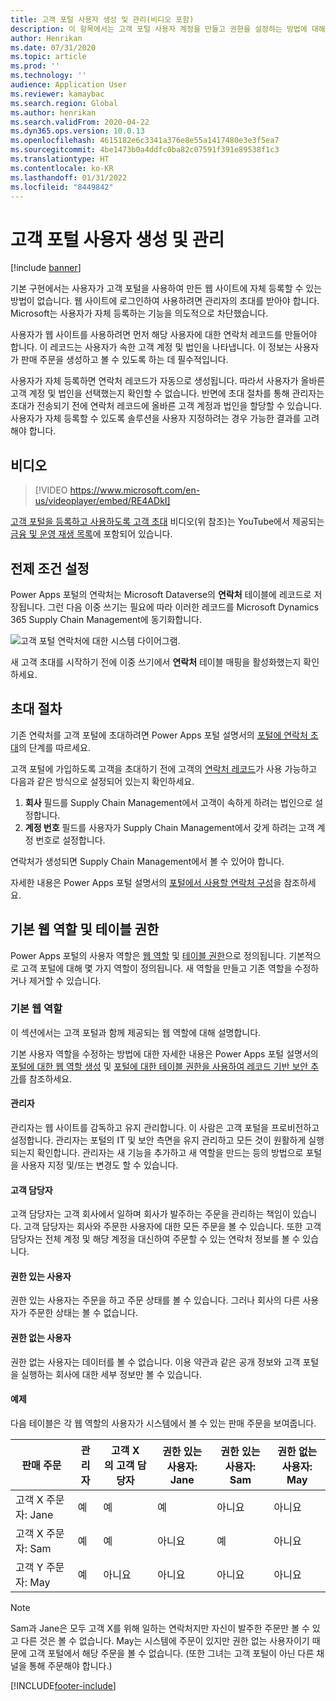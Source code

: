 ```yaml
---
title: 고객 포털 사용자 생성 및 관리(비디오 포함)
description: 이 항목에서는 고객 포털 사용자 계정을 만들고 권한을 설정하는 방법에 대해 설명합니다.
author: Henrikan
ms.date: 07/31/2020
ms.topic: article
ms.prod: ''
ms.technology: ''
audience: Application User
ms.reviewer: kamaybac
ms.search.region: Global
ms.author: henrikan
ms.search.validFrom: 2020-04-22
ms.dyn365.ops.version: 10.0.13
ms.openlocfilehash: 4615182e6c3341a376e8e55a1417480e3e3f5ea7
ms.sourcegitcommit: 4be1473b0a4ddfc0ba82c07591f391e89538f1c3
ms.translationtype: HT
ms.contentlocale: ko-KR
ms.lasthandoff: 01/31/2022
ms.locfileid: "8449842"
---
```

# <a name="create-and-manage-customer-portal-users"></a>고객 포털 사용자 생성 및 관리

[!include [banner](../includes/banner.md)]


기본 구현에서는 사용자가 고객 포털을 사용하여 만든 웹 사이트에 자체 등록할 수 있는 방법이 없습니다. 웹 사이트에 로그인하여 사용하려면 관리자의 초대를 받아야 합니다. Microsoft는 사용자가 자체 등록하는 기능을 의도적으로 차단했습니다.

사용자가 웹 사이트를 사용하려면 먼저 해당 사용자에 대한 연락처 레코드를 만들어야 합니다. 이 레코드는 사용자가 속한 고객 계정 및 법인을 나타냅니다. 이 정보는 사용자가 판매 주문을 생성하고 볼 수 있도록 하는 데 필수적입니다.

사용자가 자체 등록하면 연락처 레코드가 자동으로 생성됩니다. 따라서 사용자가 올바른 고객 계정 및 법인을 선택했는지 확인할 수 없습니다. 반면에 초대 절차를 통해 관리자는 초대가 전송되기 전에 연락처 레코드에 올바른 고객 계정과 법인을 할당할 수 있습니다. 사용자가 자체 등록할 수 있도록 솔루션을 사용자 지정하려는 경우 가능한 결과를 고려해야 합니다.

## <a name="video"></a>비디오
> [!VIDEO https://www.microsoft.com/en-us/videoplayer/embed/RE4ADkI]

[고객 포털을 등록하고 사용하도록 고객 초대](https://youtu.be/drGUYHX9QIQ) 비디오(위 참조)는 YouTube에서 제공되는 [금융 및 운영 재생 목록](https://www.youtube.com/playlist?list=PLcakwueIHoT_SYfIaPGoOhloFoCXiUSyW)에 포함되어 있습니다.

## <a name="prerequisite-setup"></a>전제 조건 설정

Power Apps 포털의 연락처는 Microsoft Dataverse의 **연락처** 테이블에 레코드로 저장됩니다. 그런 다음 이중 쓰기는 필요에 따라 이러한 레코드를 Microsoft Dynamics 365 Supply Chain Management에 동기화합니다.

![고객 포털 연락처에 대한 시스템 다이어그램.](media/customer-portal-contacts.png "고객 포털 연락처에 대한 시스템 다이어그램")

새 고객 초대를 시작하기 전에 이중 쓰기에서 **연락처** 테이블 매핑을 활성화했는지 확인하세요.

## <a name="the-invitation-process"></a>초대 절차

기존 연락처를 고객 포털에 초대하려면 Power Apps 포털 설명서의 [포털에 연락처 초대](/powerapps/maker/portals/configure/invite-contacts)의 단계를 따르세요.

고객 포털에 가입하도록 고객을 초대하기 전에 고객의 [연락처 레코드](/powerapps/maker/portals/configure/configure-contacts)가 사용 가능하고 다음과 같은 방식으로 설정되어 있는지 확인하세요.

1. **회사** 필드를 Supply Chain Management에서 고객이 속하게 하려는 법인으로 설정합니다.
2. **계정 번호** 필드를 사용자가 Supply Chain Management에서 갖게 하려는 고객 계정 번호로 설정합니다.

연락처가 생성되면 Supply Chain Management에서 볼 수 있어야 합니다.

자세한 내용은 Power Apps 포털 설명서의 [포털에서 사용할 연락처 구성](/powerapps/maker/portals/configure/configure-contacts)을 참조하세요.

## <a name="out-of-box-web-roles-and-table-permissions"></a>기본 웹 역할 및 테이블 권한

Power Apps 포털의 사용자 역할은 [웹 역할](/powerapps/maker/portals/configure/create-web-roles) 및 [테이블 권한](/powerapps/maker/portals/configure/assign-entity-permissions)으로 정의됩니다. 기본적으로 고객 포털에 대해 몇 가지 역할이 정의됩니다. 새 역할을 만들고 기존 역할을 수정하거나 제거할 수 있습니다.

### <a name="out-of-box-web-roles"></a>기본 웹 역할

이 섹션에서는 고객 포털과 함께 제공되는 웹 역할에 대해 설명합니다.

기본 사용자 역할을 수정하는 방법에 대한 자세한 내용은 Power Apps 포털 설명서의 [포털에 대한 웹 역할 생성](/powerapps/maker/portals/configure/create-web-roles) 및 [포털에 대한 테이블 권한을 사용하여 레코드 기반 보안 추가](/powerapps/maker/portals/configure/assign-entity-permissions)를 참조하세요.

#### <a name="administrator"></a>관리자

관리자는 웹 사이트를 감독하고 유지 관리합니다. 이 사람은 고객 포털을 프로비전하고 설정합니다. 관리자는 포털의 IT 및 보안 측면을 유지 관리하고 모든 것이 원활하게 실행되는지 확인합니다. 관리자는 새 기능을 추가하고 새 역할을 만드는 등의 방법으로 포털을 사용자 지정 및/또는 변경도 할 수 있습니다.

#### <a name="customer-representative"></a>고객 담당자

고객 담당자는 고객 회사에서 일하며 회사가 발주하는 주문을 관리하는 책임이 있습니다. 고객 담당자는 회사와 주문한 사용자에 대한 모든 주문을 볼 수 있습니다. 또한 고객 담당자는 전체 계정 및 해당 계정을 대신하여 주문할 수 있는 연락처 정보를 볼 수 있습니다.

#### <a name="authorized-users"></a>권한 있는 사용자

권한 있는 사용자는 주문을 하고 주문 상태를 볼 수 있습니다. 그러나 회사의 다른 사용자가 주문한 상태는 볼 수 없습니다.

#### <a name="unauthorized-users"></a>권한 없는 사용자

권한 없는 사용자는 데이터를 볼 수 없습니다. 이용 약관과 같은 공개 정보와 고객 포털을 실행하는 회사에 대한 세부 정보만 볼 수 있습니다.

#### <a name="example"></a>예제

다음 테이블은 각 웹 역할의 사용자가 시스템에서 볼 수 있는 판매 주문을 보여줍니다.

| 판매 주문 | 관리자 | 고객 X의&nbsp;고객 담당자 | 권한 있는 사용자: Jane | 권한 있는 사용자: Sam | 권한 없는 사용자: May |
|---|---|---|---|---|---|
| 고객&nbsp;X&nbsp;주문자: Jane | 예 | 예 | 예 | 아니요 | 아니요 |
| 고객&nbsp;X&nbsp;주문자: Sam | 예 | 예 | 아니요 | 예 | 아니요 |
| 고객&nbsp;Y 주문자:&nbsp;May | 예 | 아니요 | 아니요 | 아니요 | 아니요 |

> [!NOTE]
> Sam과 Jane은 모두 고객 X를 위해 일하는 연락처지만 자신이 발주한 주문만 볼 수 있고 다른 것은 볼 수 없습니다. May는 시스템에 주문이 있지만 권한 없는 사용자이기 때문에 고객 포털에서 해당 주문을 볼 수 없습니다. (또한 그녀는 고객 포털이 아닌 다른 채널을 통해 주문해야 합니다.)


[!INCLUDE[footer-include](../../includes/footer-banner.md)]